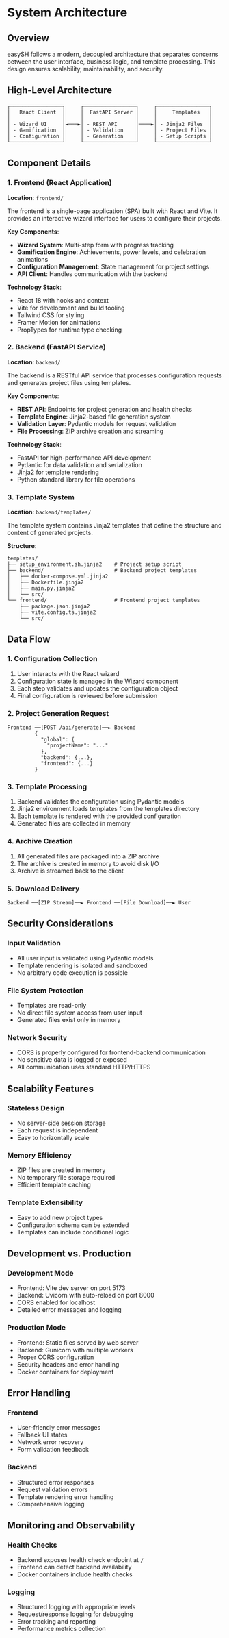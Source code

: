 # System Architecture

## Overview

easySH follows a modern, decoupled architecture that separates concerns between the user interface, business logic, and template processing. This design ensures scalability, maintainability, and security.

## High-Level Architecture

```
┌─────────────────┐     ┌─────────────────┐     ┌─────────────────┐
│   React Client  │     │  FastAPI Server │     │     Templates   │
│                 │     │                 │     │                 │
│ - Wizard UI     │◄───►│ - REST API      │────►│ - Jinja2 Files  │
│ - Gamification  │     │ - Validation    │     │ - Project Files │
│ - Configuration │     │ - Generation    │     │ - Setup Scripts │
└─────────────────┘     └─────────────────┘     └─────────────────┘
```

## Component Details

### 1. Frontend (React Application)

**Location**: `frontend/`

The frontend is a single-page application (SPA) built with React and Vite. It provides an interactive wizard interface for users to configure their projects.

**Key Components**:

- **Wizard System**: Multi-step form with progress tracking
- **Gamification Engine**: Achievements, power levels, and celebration animations
- **Configuration Management**: State management for project settings
- **API Client**: Handles communication with the backend

**Technology Stack**:

- React 18 with hooks and context
- Vite for development and build tooling
- Tailwind CSS for styling
- Framer Motion for animations
- PropTypes for runtime type checking

### 2. Backend (FastAPI Service)

**Location**: `backend/`

The backend is a RESTful API service that processes configuration requests and generates project files using templates.

**Key Components**:

- **REST API**: Endpoints for project generation and health checks
- **Template Engine**: Jinja2-based file generation system
- **Validation Layer**: Pydantic models for request validation
- **File Processing**: ZIP archive creation and streaming

**Technology Stack**:

- FastAPI for high-performance API development
- Pydantic for data validation and serialization
- Jinja2 for template rendering
- Python standard library for file operations

### 3. Template System

**Location**: `backend/templates/`

The template system contains Jinja2 templates that define the structure and content of generated projects.

**Structure**:

```
templates/
├── setup_environment.sh.jinja2    # Project setup script
├── backend/                       # Backend project templates
│   ├── docker-compose.yml.jinja2
│   ├── Dockerfile.jinja2
│   ├── main.py.jinja2
│   └── src/
└── frontend/                      # Frontend project templates
    ├── package.json.jinja2
    ├── vite.config.ts.jinja2
    └── src/
```

## Data Flow

### 1. Configuration Collection

1. User interacts with the React wizard
2. Configuration state is managed in the Wizard component
3. Each step validates and updates the configuration object
4. Final configuration is reviewed before submission

### 2. Project Generation Request

```
Frontend ──[POST /api/generate]──► Backend
         {
           "global": {
             "projectName": "..."
           },
           "backend": {...},
           "frontend": {...}
         }
```

### 3. Template Processing

1. Backend validates the configuration using Pydantic models
2. Jinja2 environment loads templates from the templates directory
3. Each template is rendered with the provided configuration
4. Generated files are collected in memory

### 4. Archive Creation

1. All generated files are packaged into a ZIP archive
2. The archive is created in memory to avoid disk I/O
3. Archive is streamed back to the client

### 5. Download Delivery

```
Backend ──[ZIP Stream]──► Frontend ──[File Download]──► User
```

## Security Considerations

### Input Validation

- All user input is validated using Pydantic models
- Template rendering is isolated and sandboxed
- No arbitrary code execution is possible

### File System Protection

- Templates are read-only
- No direct file system access from user input
- Generated files exist only in memory

### Network Security

- CORS is properly configured for frontend-backend communication
- No sensitive data is logged or exposed
- All communication uses standard HTTP/HTTPS

## Scalability Features

### Stateless Design

- No server-side session storage
- Each request is independent
- Easy to horizontally scale

### Memory Efficiency

- ZIP files are created in memory
- No temporary file storage required
- Efficient template caching

### Template Extensibility

- Easy to add new project types
- Configuration schema can be extended
- Templates can include conditional logic

## Development vs. Production

### Development Mode

- Frontend: Vite dev server on port 5173
- Backend: Uvicorn with auto-reload on port 8000
- CORS enabled for localhost
- Detailed error messages and logging

### Production Mode

- Frontend: Static files served by web server
- Backend: Gunicorn with multiple workers
- Proper CORS configuration
- Security headers and error handling
- Docker containers for deployment

## Error Handling

### Frontend

- User-friendly error messages
- Fallback UI states
- Network error recovery
- Form validation feedback

### Backend

- Structured error responses
- Request validation errors
- Template rendering error handling
- Comprehensive logging

## Monitoring and Observability

### Health Checks

- Backend exposes health check endpoint at `/`
- Frontend can detect backend availability
- Docker containers include health checks

### Logging

- Structured logging with appropriate levels
- Request/response logging for debugging
- Error tracking and reporting
- Performance metrics collection
